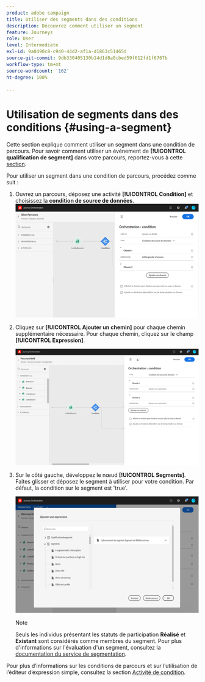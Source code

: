 ```yaml
---
product: adobe campaign
title: Utiliser des segments dans des conditions
description: Découvrez comment utiliser un segment
feature: Journeys
role: User
level: Intermediate
exl-id: 9a0490c8-c940-44d2-af1a-d1863c51465d
source-git-commit: 9db330405130b14d1d8a8cbed59f612fd1f6767b
workflow-type: tm+mt
source-wordcount: '162'
ht-degree: 100%

---
```


# Utilisation de segments dans des conditions {#using-a-segment}

Cette section explique comment utiliser un segment dans une condition de parcours. Pour savoir comment utiliser un événement de **[!UICONTROL qualification de segment]** dans votre parcours, reportez-vous à cette [section](../building-journeys/segment-qualification-events.md).

Pour utiliser un segment dans une condition de parcours, procédez comme suit :

1. Ouvrez un parcours, déposez une activité **[!UICONTROL Condition]** et choisissez la **condition de source de données**.
   ![](../assets/journey47.png)

1. Cliquez sur **[!UICONTROL Ajouter un chemin]** pour chaque chemin supplémentaire nécessaire. Pour chaque chemin, cliquez sur le champ **[!UICONTROL Expression]**.

   ![](../assets/segment3.png)

1. Sur le côté gauche, développez le nœud **[!UICONTROL Segments]**. Faites glisser et déposez le segment à utiliser pour votre condition. Par défaut, la condition sur le segment est &#39;true&#39;.

   ![](../assets/segment4.png)

   >[!NOTE]
   >
   >Seuls les individus présentant les statuts de participation **Réalisé** et **Existant** sont considérés comme membres du segment. Pour plus d&#39;informations sur l&#39;évaluation d&#39;un segment, consultez la [documentation du service de segmentation](https://experienceleague.adobe.com/docs/experience-platform/segmentation/tutorials/evaluate-a-segment.html?lang=fr#interpret-segment-results).

Pour plus d’informations sur les conditions de parcours et sur l’utilisation de l’éditeur d’expression simple, consultez la section [Activité de condition](../building-journeys/condition-activity.md#about_condition).
